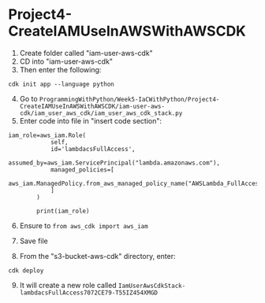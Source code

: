 # Project4-CreateIAMUseInAWSWithAWSCDK

1. Create folder called "iam-user-aws-cdk"
2. CD into "iam-user-aws-cdk"
3. Then enter the following:
```
cdk init app --language python
```

4.  Go to `ProgrammingWithPython/Week5-IaCWithPython/Project4-CreateIAMUseInAWSWithAWSCDK/iam-user-aws-cdk/iam_user_aws_cdk/iam_user_aws_cdk_stack.py`
5. Enter code into file in "insert code section":
```
iam_role=aws_iam.Role(
            self,
            id='lambdacsFullAccess',
            assumed_by=aws_iam.ServicePrincipal("lambda.amazonaws.com"),
            managed_policies=[
                aws_iam.ManagedPolicy.from_aws_managed_policy_name("AWSLambda_FullAccess")
            ]
        )

        print(iam_role)

```
6. Ensure to `from aws_cdk import aws_iam`
7. Save file

8. From the "s3-bucket-aws-cdk" directory, enter:
```
cdk deploy
```

9. It will create a new role called  `IamUserAwsCdkStack-lambdacsFullAccess7072CE79-T55IZ454XMGD`